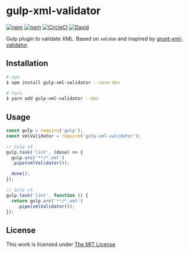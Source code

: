 # gulp-xml-validator

[![npm](https://flat.badgen.net/npm/license/gulp-xml-validator)](https://www.npmjs.org/package/gulp-xml-validator)
[![npm](https://flat.badgen.net/npm/v/gulp-xml-validator)](https://www.npmjs.org/package/gulp-xml-validator)
[![CircleCI](https://flat.badgen.net/circleci/github/idleberg/gulp-xml-validator)](https://circleci.com/gh/idleberg/gulp-xml-validator)
[![David](https://flat.badgen.net/david/dep/idleberg/gulp-xml-validator)](https://david-dm.org/idleberg/gulp-xml-validator)

Gulp plugin to validate XML. Based on `xmldom` and inspired by [grunt-xml-validator](https://github.com/kajyr/grunt-xml-validator).

## Installation

```sh
# npm
$ npm install gulp-xml-validator --save-dev

# Yarn
$ yarn add gulp-xml-validator --dev
```

## Usage

```js
const gulp = require('gulp');
const xmlValidator = require('gulp-xml-validator');

// Gulp v4
gulp.task('lint', (done) => {
  gulp.src('**/*.xml')
  .pipe(xmlValidator());

  done();
});

// Gulp v3
gulp.task('lint', function () {
  return gulp.src('**/*.xml')
    .pipe(xmlValidator());
});
```

## License

This work is licensed under [The MIT License](https://opensource.org/licenses/MIT)
